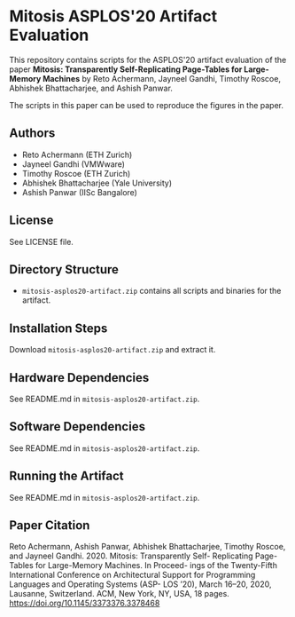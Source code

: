 Mitosis ASPLOS'20 Artifact Evaluation
=====================================

This repository contains scripts for the ASPLOS'20 artifact evaluation
of the paper **Mitosis: Transparently Self-Replicating Page-Tables 
for Large-Memory Machines** by Reto Achermann, Jayneel Gandhi, 
Timothy Roscoe, Abhishek Bhattacharjee, and Ashish Panwar.

The scripts in this paper can be used to reproduce the figures in the paper. 


Authors
-------
 
 * Reto Achermann (ETH Zurich)
 * Jayneel Gandhi (VMWware)
 * Timothy Roscoe (ETH Zurich)
 * Abhishek Bhattacharjee (Yale University)
 * Ashish Panwar (IISc Bangalore)


License
-------

See LICENSE file.


Directory Structure
-------------------

 * `mitosis-asplos20-artifact.zip` contains all scripts and binaries for the artifact.


Installation Steps
------------------

Download `mitosis-asplos20-artifact.zip` and extract it.


Hardware Dependencies
---------------------

See README.md in `mitosis-asplos20-artifact.zip`.


Software Dependencies
---------------------

See README.md in `mitosis-asplos20-artifact.zip`.


Running the Artifact
--------------------

See README.md in `mitosis-asplos20-artifact.zip`.

Paper Citation
--------------

Reto Achermann, Ashish Panwar, Abhishek Bhattacharjee, Timothy
Roscoe, and Jayneel Gandhi. 2020. Mitosis: Transparently Self-
Replicating Page-Tables for Large-Memory Machines. In Proceed-
ings of the Twenty-Fifth International Conference on Architectural
Support for Programming Languages and Operating Systems (ASP-
LOS ’20), March 16–20, 2020, Lausanne, Switzerland. ACM, New
York, NY, USA, 18 pages. https://doi.org/10.1145/3373376.3378468

